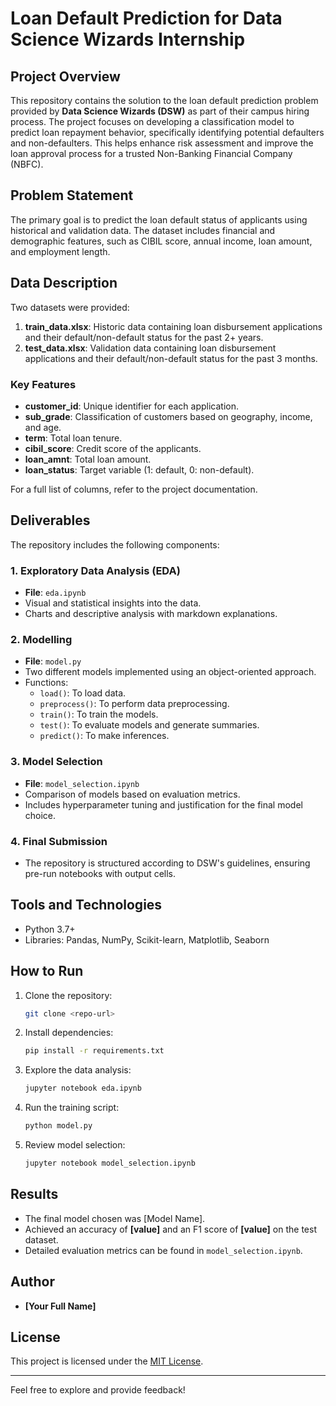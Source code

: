 # Loan Default Prediction for Data Science Wizards Internship

## Project Overview
This repository contains the solution to the loan default prediction problem provided by **Data Science Wizards (DSW)** as part of their campus hiring process. The project focuses on developing a classification model to predict loan repayment behavior, specifically identifying potential defaulters and non-defaulters. This helps enhance risk assessment and improve the loan approval process for a trusted Non-Banking Financial Company (NBFC).

## Problem Statement
The primary goal is to predict the loan default status of applicants using historical and validation data. The dataset includes financial and demographic features, such as CIBIL score, annual income, loan amount, and employment length.

## Data Description
Two datasets were provided:
1. **train_data.xlsx**: Historic data containing loan disbursement applications and their default/non-default status for the past 2+ years.
2. **test_data.xlsx**: Validation data containing loan disbursement applications and their default/non-default status for the past 3 months.

### Key Features
- **customer_id**: Unique identifier for each application.
- **sub_grade**: Classification of customers based on geography, income, and age.
- **term**: Total loan tenure.
- **cibil_score**: Credit score of the applicants.
- **loan_amnt**: Total loan amount.
- **loan_status**: Target variable (1: default, 0: non-default).

For a full list of columns, refer to the project documentation.

## Deliverables
The repository includes the following components:

### 1. Exploratory Data Analysis (EDA)
- **File**: `eda.ipynb`
- Visual and statistical insights into the data.
- Charts and descriptive analysis with markdown explanations.

### 2. Modelling
- **File**: `model.py`
- Two different models implemented using an object-oriented approach.
- Functions:
  - `load()`: To load data.
  - `preprocess()`: To perform data preprocessing.
  - `train()`: To train the models.
  - `test()`: To evaluate models and generate summaries.
  - `predict()`: To make inferences.

### 3. Model Selection
- **File**: `model_selection.ipynb`
- Comparison of models based on evaluation metrics.
- Includes hyperparameter tuning and justification for the final model choice.

### 4. Final Submission
- The repository is structured according to DSW's guidelines, ensuring pre-run notebooks with output cells.

## Tools and Technologies
- Python 3.7+
- Libraries: Pandas, NumPy, Scikit-learn, Matplotlib, Seaborn

## How to Run
1. Clone the repository:
   ```bash
   git clone <repo-url>
   ```
2. Install dependencies:
   ```bash
   pip install -r requirements.txt
   ```
3. Explore the data analysis:
   ```bash
   jupyter notebook eda.ipynb
   ```
4. Run the training script:
   ```bash
   python model.py
   ```
5. Review model selection:
   ```bash
   jupyter notebook model_selection.ipynb
   ```

## Results
- The final model chosen was [Model Name].
- Achieved an accuracy of **[value]** and an F1 score of **[value]** on the test dataset.
- Detailed evaluation metrics can be found in `model_selection.ipynb`.

## Author
- **[Your Full Name]**

## License
This project is licensed under the [MIT License](LICENSE).

---

Feel free to explore and provide feedback!
